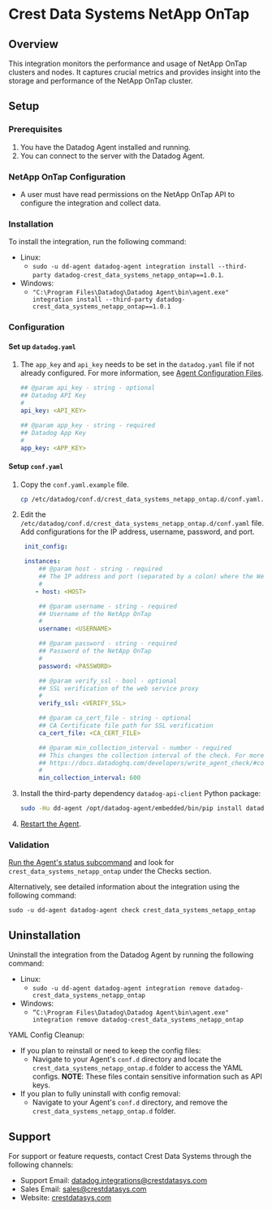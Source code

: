 # Crest Data Systems NetApp OnTap

## Overview

This integration monitors the performance and usage of NetApp OnTap clusters and nodes. It captures crucial metrics and provides insight into the storage and performance of the NetApp OnTap cluster.

## Setup

### Prerequisites

1. You have the Datadog Agent installed and running.
2. You can connect to the server with the Datadog Agent.

### NetApp OnTap Configuration

- A user must have read permissions on the NetApp OnTap API to configure the integration and collect data.

### Installation

To install the integration, run the following command:

- Linux:
  - `sudo -u dd-agent datadog-agent integration install --third-party datadog-crest_data_systems_netapp_ontap==1.0.1`.
- Windows:
  - `"C:\Program Files\Datadog\Datadog Agent\bin\agent.exe" integration install --third-party datadog-crest_data_systems_netapp_ontap==1.0.1`

### Configuration

#### Set up `datadog.yaml`

1. The `app_key` and `api_key` needs to be set in the `datadog.yaml` file if not already configured. For more information, see [Agent Configuration Files][4].

   ```yaml
   ## @param api_key - string - optional
   ## Datadog API Key
   #
   api_key: <API_KEY>

   ## @param app_key - string - required
   ## Datadog App Key
   #
   app_key: <APP_KEY>
   ```

#### Setup `conf.yaml`

1. Copy the `conf.yaml.example` file.

   ```sh
   cp /etc/datadog/conf.d/crest_data_systems_netapp_ontap.d/conf.yaml.example /etc/datadog/conf.d/crest_data_systems_netapp_ontap.d/conf.yaml
   ```

2. Edit the `/etc/datadog/conf.d/crest_data_systems_netapp_ontap.d/conf.yaml` file. Add configurations for the IP address, username, password, and port.

   ```yaml
    init_config:

    instances:
        ## @param host - string - required
        ## The IP address and port (separated by a colon) where the Web Services Proxy is running with protocol (HTTP or HTTPS). For example: https://10.1.1.1:8443.
        #
       - host: <HOST>

        ## @param username - string - required
        ## Username of the NetApp OnTap
        #
        username: <USERNAME>

        ## @param password - string - required
        ## Password of the NetApp OnTap
        #
        password: <PASSWORD>

        ## @param verify_ssl - bool - optional
        ## SSL verification of the web service proxy
        #
        verify_ssl: <VERIFY_SSL>

        ## @param ca_cert_file - string - optional
        ## CA Certificate file path for SSL verification
        ca_cert_file: <CA_CERT_FILE>

        ## @param min_collection_interval - number - required
        ## This changes the collection interval of the check. For more information, see:
        ## https://docs.datadoghq.com/developers/write_agent_check/#collection-interval
        #
        min_collection_interval: 600
   ```

3. Install the third-party dependency `datadog-api-client` Python package:

   ```sh
   sudo -Hu dd-agent /opt/datadog-agent/embedded/bin/pip install datadog-api-client xmltodict
   ```

4. [Restart the Agent][1].

### Validation

[Run the Agent's status subcommand][2] and look for `crest_data_systems_netapp_ontap` under the Checks section.

Alternatively, see detailed information about the integration using the following command:

```
sudo -u dd‐agent datadog-agent check crest_data_systems_netapp_ontap
```

## Uninstallation

Uninstall the integration from the Datadog Agent by running the following command:

- Linux:
  - `sudo -u dd-agent datadog-agent integration remove datadog-crest_data_systems_netapp_ontap`
- Windows:
  - `“C:\Program Files\Datadog\Datadog Agent\bin\agent.exe" integration remove datadog-crest_data_systems_netapp_ontap`

YAML Config Cleanup:

- If you plan to reinstall or need to keep the config files:
  - Navigate to your Agent's `conf.d` directory and locate the `crest_data_systems_netapp_ontap.d` folder to access the YAML configs. **NOTE**: These files contain sensitive information such as API keys.
- If you plan to fully uninstall with config removal:
  - Navigate to your Agent's `conf.d` directory, and remove the `crest_data_systems_netapp_ontap.d` folder.

## Support

For support or feature requests, contact Crest Data Systems through the following channels:

- Support Email: datadog.integrations@crestdatasys.com
- Sales Email: sales@crestdatasys.com
- Website: [crestdatasys.com][3]

[1]: https://docs.datadoghq.com/agent/guide/agent-commands/?tab=agentv6v7#start-stop-and-restart-the-agent
[2]: https://docs.datadoghq.com/agent/guide/agent-commands/#agent-status-and-information
[3]: https://www.crestdatasys.com/
[4]: https://docs.datadoghq.com/agent/guide/agent-configuration-files/?tab=agentv6v7
